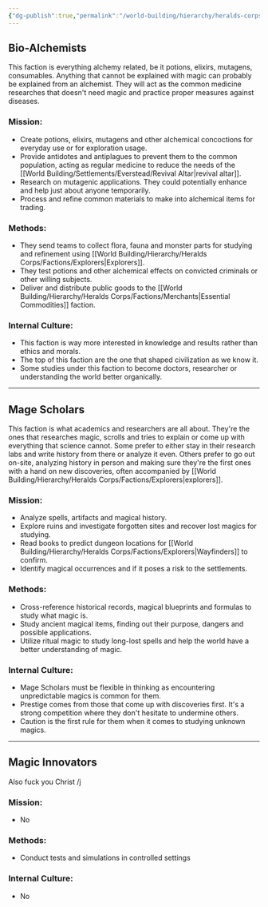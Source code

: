 ```yaml
---
{"dg-publish":true,"permalink":"/world-building/hierarchy/heralds-corps/factions/researchers/","created":"2025-02-04T10:33:08.393-05:00","updated":"2025-03-27T17:22:05.042-04:00"}
---
```


## Bio-Alchemists
This faction is everything alchemy related, be it potions, elixirs, mutagens, consumables. Anything that cannot be explained with magic can probably be explained from an alchemist. They will act as the common medicine researches that doesn't need magic and practice proper measures against diseases.

### Mission:
- Create potions, elixirs, mutagens and other alchemical concoctions for everyday use or for exploration usage.
- Provide antidotes and antiplagues to prevent them to the common population, acting as regular medicine to reduce the needs of the [[World Building/Settlements/Everstead/Revival Altar\|revival altar]].
- Research on mutagenic applications. They could potentially enhance and help just about anyone temporarily.
- Process and refine common materials to make into alchemical items for trading.

### Methods:
- They send teams to collect flora, fauna and monster parts for studying and refinement using [[World Building/Hierarchy/Heralds Corps/Factions/Explorers\|Explorers]].
- They test potions and other alchemical effects on convicted criminals or other willing subjects.
- Deliver and distribute public goods to the [[World Building/Hierarchy/Heralds Corps/Factions/Merchants\|Essential Commodities]] faction.

### Internal Culture:
- This faction is way more interested in knowledge and results rather than ethics and morals.
- The top of this faction are the one that shaped civilization as we know it.
- Some studies under this faction to become doctors, researcher or understanding the world better organically.

---
## Mage Scholars
This faction is what academics and researchers are all about. They're the ones that researches magic, scrolls and tries to explain or come up with everything that science cannot. Some prefer to either stay in their research labs and write history from there or analyze it even. Others prefer to go out on-site, analyzing history in person and making sure they're the first ones with a hand on new discoveries, often accompanied by [[World Building/Hierarchy/Heralds Corps/Factions/Explorers\|explorers]].

### Mission:
- Analyze spells, artifacts and magical history.
- Explore ruins and investigate forgotten sites and recover lost magics for studying.
- Read books to predict dungeon locations for [[World Building/Hierarchy/Heralds Corps/Factions/Explorers\|Wayfinders]] to confirm.
- Identify magical occurrences and if it poses a risk to the settlements.

### Methods:
- Cross-reference historical records, magical blueprints and formulas to study what magic is.
- Study ancient magical items, finding out their purpose, dangers and possible applications.
- Utilize ritual magic to study long-lost spells and help the world have a better understanding of magic.

### Internal Culture:
- Mage Scholars must be flexible in thinking as encountering unpredictable magics is common for them.
- Prestige comes from those that come up with discoveries first. It's a strong competition where they don't hesitate to undermine others.
- Caution is the first rule for them when it comes to studying unknown magics.

---
## Magic Innovators
Also fuck you Christ /j

### Mission:
- No

### Methods:
- Conduct tests and simulations in controlled settings 

### Internal Culture:
- No
